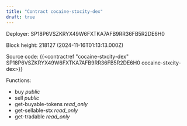 ```yaml
---
title: "Contract cocaine-stxcity-dex"
draft: true
---
```

Deployer: SP18P6VSZKRYX49W6FXTKA7AFB9RR36FB5R2DE6H0


 



Block height: 218127 (2024-11-16T01:13:13.000Z)

Source code: {{<contractref "cocaine-stxcity-dex" SP18P6VSZKRYX49W6FXTKA7AFB9RR36FB5R2DE6H0 cocaine-stxcity-dex>}}

Functions:

* buy _public_
* sell _public_
* get-buyable-tokens _read_only_
* get-sellable-stx _read_only_
* get-tradable _read_only_
